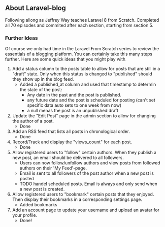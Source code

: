 ## About Laravel-blog

Following allong as Jeffrey Way teaches Laravel 8 from Scratch. Completed all 70 
episodes and commited after each section, starting from section 5.

### Further Ideas
Of course we only had time in the Laravel From Scratch series to review the essentials of a blogging platform. You can certainly take this many steps further. Here are some quick ideas that you might play with.

1. Add a status column to the posts table to allow for posts that are still in a "draft" state. Only when this status is changed to "published" should they show up in the blog feed.
    - Added a published_at column and used that timestamp to determin the state of the post:
        - Any date in the past and the post is published.
        - any future date and the post is scheduled for posting (can't set specific data auto sets to one week from now)
        - a null menas the post is an unpublished draft
2. Update the "Edit Post" page in the admin section to allow for changing the author of a post.
    - Done
3. Add an RSS feed that lists all posts in chronological order.
    - Done
4. Record/Track and display the "views_count" for each post.
    - Done
5. Allow registered users to "follow" certain authors. When they publish a new post, an email should be delivered to all followers.
    - Users can now follow/unfollow authors and view posts from followed authors on their 'My Feed'-page.
    - Email is sent to all followers of the post author when a new post is posted
    - TODO handel scheduled posts. Email is always and only send when a new post is created.
6. Allow registered users to "bookmark" certain posts that they enjoyed. Then display their bookmarks in a corresponding settings page.
    - Added bookmarks
7. Add an account page to update your username and upload an avatar for your profile.
    - Done!

